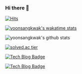 ### Hi there 👋


[![Hits](https://hits.seeyoufarm.com/api/count/incr/badge.svg?url=https%3A%2F%2Fgithub.com%2Fyoonsangkwak&count_bg=%233D7FC8&title_bg=%23000000&icon=&icon_color=%23E7E7E7&title=hits&edge_flat=false)](https://hits.seeyoufarm.com)


[![yoonsangkwak's wakatime stats](https://github-readme-stats.vercel.app/api/wakatime?username=yoonsangkwak)](https://github.com/anuraghazra/github-readme-stats)

![yoonsangkwak's github stats](https://github-readme-stats.vercel.app/api?username=yoonsangkwak&show_icons=true)

[![solved.ac tier](http://mazassumnida.wtf/api/generate_badge?boj=yunsang08)](https://solved.ac/yunsang08)

[![Tech Blog Badge](http://img.shields.io/badge/-Tech%20blog-black?style=flat-square&logo=github&link=https://yoonsang-it.tistory.com/)](https://yoonsang-it.tistory.com/)

[![Tech Blog Badge](http://img.shields.io/badge/-Tech%20blog-black?style=flat-square&logo=github&link=http://yoonsang.site/)](http://yoonsang.site.com/)






<!--
**yoonsangkwak/yoonsangkwak** is a ✨ _special_ ✨ repository because its `README.md` (this file) appears on your GitHub profile.

Here are some ideas to get you started:

- 🔭 I’m currently working on ...
- 🌱 I’m currently learning ...
- 👯 I’m looking to collaborate on ...
- 🤔 I’m looking for help with ...
- 💬 Ask me about ...
- 📫 How to reach me: ...
- 😄 Pronouns: ...
- ⚡ Fun fact: ...
-->
